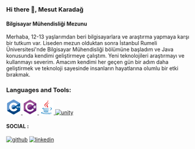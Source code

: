 ### Hi there 👋, Mesut Karadağ
#### Bilgisayar Mühendisliği Mezunu
Merhaba, 12-13 yaşlarımdan beri bilgisayarlara ve araştırma yapmaya karşı bir tutkum var. Liseden mezun olduktan sonra İstanbul Rumeli Üniversitesi'nde Bilgisayar Mühendisliği bölümüne başladım ve Java konusunda kendimi geliştirmeye çalıştım. Yeni teknolojileri araştırmayı ve kullanmayı severim. Amacım kendimi her geçen gün bir adım daha geliştirmek ve  teknoloji sayesinde insanların hayatlarına olumlu bir etki bırakmak.


<h3 align="left">Languages and Tools:</h3>
<p align="left"> <a href="https://www.w3schools.com/cpp/" target="_blank" rel="noreferrer"> <img src="https://raw.githubusercontent.com/devicons/devicon/master/icons/cplusplus/cplusplus-original.svg" alt="cplusplus" width="40" height="40"/> </a> <a href="https://www.w3schools.com/cs/" target="_blank" rel="noreferrer"> <img src="https://raw.githubusercontent.com/devicons/devicon/master/icons/csharp/csharp-original.svg" alt="csharp" width="40" height="40"/> </a> <a href="https://www.java.com" target="_blank" rel="noreferrer"> <img src="https://raw.githubusercontent.com/devicons/devicon/master/icons/java/java-original.svg" alt="java" width="40" height="40"/> </a> <a href="https://unity.com/" target="_blank" rel="noreferrer"> <img src="https://www.vectorlogo.zone/logos/unity3d/unity3d-icon.svg" alt="unity" width="40" height="40"/> </a> </p>



#### SOCIAL :
[<img src='https://cdn.jsdelivr.net/npm/simple-icons@3.0.1/icons/github.svg' alt='github' height='40'>](https://github.com/MesutKaradag)  [<img src='https://cdn.jsdelivr.net/npm/simple-icons@3.0.1/icons/linkedin.svg' alt='linkedin' height='40'>](https://www.linkedin.com/in/https://www.linkedin.com/in/mesut-karadagg//)  


